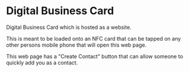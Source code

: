 # Digital Business Card

Digital Business Card which is hosted as a website.

This is meant to be loaded onto an NFC card that can be tapped on any other persons mobile phone that will open this web page.

This web page has a "Create Contact" button that can allow someone to quickly add you as a contact.
